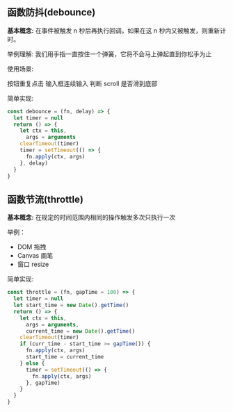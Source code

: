 ## 函数防抖(debounce)

**基本概念:** 在事件被触发 n 秒后再执行回调，如果在这 n 秒内又被触发，则重新计时。

举例理解: 我们用手指一直按住一个弹簧，它将不会马上弹起直到你松手为止

使用场景:

按钮重复点击
输入框连续输入
判断 scroll 是否滑到底部

简单实现:

```js
const debounce = (fn, delay) => {
  let timer = null
  return () => {
    let ctx = this,
      args = arguments
    clearTimeout(timer)
    timer = setTimeout(() => {
      fn.apply(ctx, args)
    }, delay)
  }
}
```

## 函数节流(throttle)

**基本概念:** 在规定的时间范围内相同的操作触发多次只执行一次

举例：

- DOM 拖拽
- Canvas 画笔
- 窗口 resize

简单实现:

```js
const throttle = (fn, gapTime = 100) => {
  let timer = null
  let start_time = new Date().getTime()
  return () => {
    let ctx = this,
      args = arguments,
      current_time = new Date().getTime()
    clearTimeout(timer)
    if (curr_time - start_time >= gapTime()) {
      fn.apply(ctx, args)
      start_time = current_time
    } else {
      timer = setTimeout(() => {
        fn.apply(ctx, args)
      }, gapTime)
    }
  }
}
```
